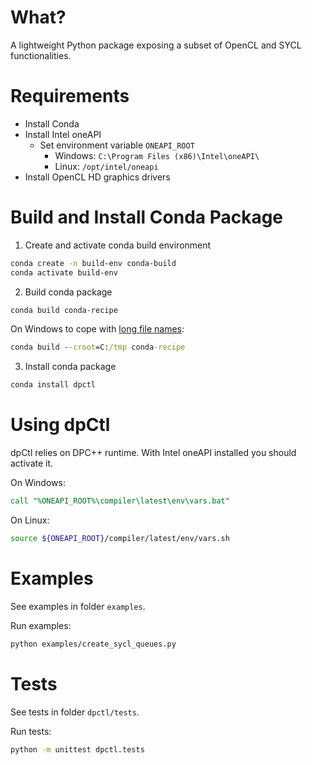 What?
====
A lightweight Python package exposing a subset of OpenCL and SYCL
functionalities.

Requirements
============
- Install Conda
- Install Intel oneAPI
    - Set environment variable `ONEAPI_ROOT`
        - Windows: `C:\Program Files (x86)\Intel\oneAPI\`
        - Linux: `/opt/intel/oneapi`
- Install OpenCL HD graphics drivers

Build and Install Conda Package
==================================
1. Create and activate conda build environment
```bash
conda create -n build-env conda-build
conda activate build-env
```
2. Build conda package
```bash
conda build conda-recipe
```
On Windows to cope with [long file names](https://github.com/IntelPython/dpctl/issues/15):
```cmd
conda build --croot=C:/tmp conda-recipe
```
3. Install conda package
```bash
conda install dpctl
```

Using dpCtl
===========
dpCtl relies on DPC++ runtime. With Intel oneAPI installed you should activate it.

On Windows:
```cmd
call "%ONEAPI_ROOT%\compiler\latest\env\vars.bat"
```
On Linux:
```bash
source ${ONEAPI_ROOT}/compiler/latest/env/vars.sh
```

Examples
========
See examples in folder `examples`.

Run examples:
```bash
python examples/create_sycl_queues.py
```

Tests
=====
See tests in folder `dpctl/tests`.

Run tests:
```bash
python -m unittest dpctl.tests
```
